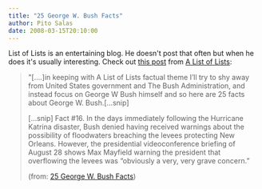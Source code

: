 ```yaml
---
title: "25 George W. Bush Facts"
author: Pito Salas
date: 2008-03-15T20:10:00
---
```




List of Lists is an entertaining blog. He doesn't post that often but when he
does it's usually interesting. Check out [this
post](<http://www.alistoflists.com/people/25-george-w-bush-facts>) from [A
List of Lists](<http://www.alistoflists.com>):

> "[….]in keeping with A List of Lists factual theme I’ll try to shy away from
> United States government and The Bush Administration, and instead focus on
> George W Bush himself and so here are 25 facts about George W. Bush.[…snip]
>
> […snip] Fact #16. In the days immediately following the Hurricane Katrina
> disaster, Bush denied having received warnings about the possibility of
> floodwaters breaching the levees protecting New Orleans. However, the
> presidential videoconference briefing of August 28 shows Max Mayfield
> warning the president that overflowing the levees was “obviously a very,
> very grave concern.”
>
> (from: [25 George W. Bush
> Facts](<http://www.alistoflists.com/people/25-george-w-bush-facts>))


